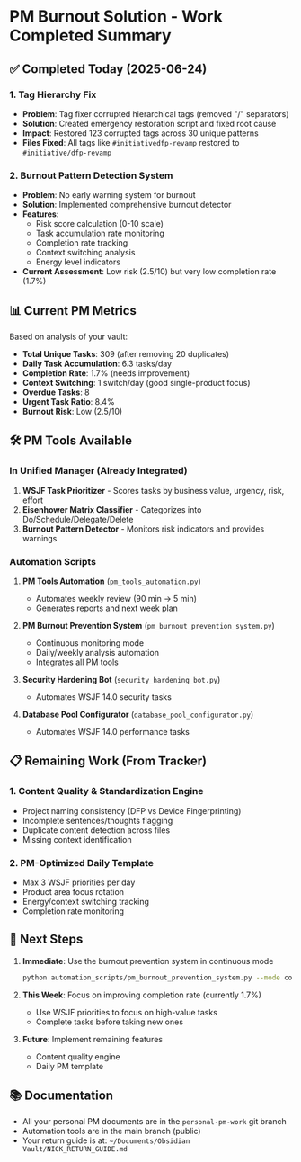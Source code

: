 # PM Burnout Solution - Work Completed Summary

## ✅ Completed Today (2025-06-24)

### 1. Tag Hierarchy Fix
- **Problem**: Tag fixer corrupted hierarchical tags (removed "/" separators)
- **Solution**: Created emergency restoration script and fixed root cause
- **Impact**: Restored 123 corrupted tags across 30 unique patterns
- **Files Fixed**: All tags like `#initiativedfp-revamp` restored to `#initiative/dfp-revamp`

### 2. Burnout Pattern Detection System
- **Problem**: No early warning system for burnout
- **Solution**: Implemented comprehensive burnout detector
- **Features**:
  - Risk score calculation (0-10 scale)
  - Task accumulation rate monitoring
  - Completion rate tracking
  - Context switching analysis
  - Energy level indicators
- **Current Assessment**: Low risk (2.5/10) but very low completion rate (1.7%)

## 📊 Current PM Metrics

Based on analysis of your vault:
- **Total Unique Tasks**: 309 (after removing 20 duplicates)
- **Daily Task Accumulation**: 6.3 tasks/day
- **Completion Rate**: 1.7% (needs improvement)
- **Context Switching**: 1 switch/day (good single-product focus)
- **Overdue Tasks**: 8
- **Urgent Task Ratio**: 8.4%
- **Burnout Risk**: Low (2.5/10)

## 🛠️ PM Tools Available

### In Unified Manager (Already Integrated)
1. **WSJF Task Prioritizer** - Scores tasks by business value, urgency, risk, effort
2. **Eisenhower Matrix Classifier** - Categorizes into Do/Schedule/Delegate/Delete
3. **Burnout Pattern Detector** - Monitors risk indicators and provides warnings

### Automation Scripts
1. **PM Tools Automation** (`pm_tools_automation.py`)
   - Automates weekly review (90 min → 5 min)
   - Generates reports and next week plan
   
2. **PM Burnout Prevention System** (`pm_burnout_prevention_system.py`)
   - Continuous monitoring mode
   - Daily/weekly analysis automation
   - Integrates all PM tools

3. **Security Hardening Bot** (`security_hardening_bot.py`)
   - Automates WSJF 14.0 security tasks
   
4. **Database Pool Configurator** (`database_pool_configurator.py`)
   - Automates WSJF 14.0 performance tasks

## 📋 Remaining Work (From Tracker)

### 1. Content Quality & Standardization Engine
- Project naming consistency (DFP vs Device Fingerprinting)
- Incomplete sentences/thoughts flagging
- Duplicate content detection across files
- Missing context identification

### 2. PM-Optimized Daily Template
- Max 3 WSJF priorities per day
- Product area focus rotation
- Energy/context switching tracking
- Completion rate monitoring

## 🚀 Next Steps

1. **Immediate**: Use the burnout prevention system in continuous mode
   ```bash
   python automation_scripts/pm_burnout_prevention_system.py --mode continuous
   ```

2. **This Week**: Focus on improving completion rate (currently 1.7%)
   - Use WSJF priorities to focus on high-value tasks
   - Complete tasks before taking new ones
   
3. **Future**: Implement remaining features
   - Content quality engine
   - Daily PM template

## 📚 Documentation

- All your personal PM documents are in the `personal-pm-work` git branch
- Automation tools are in the main branch (public)
- Your return guide is at: `~/Documents/Obsidian Vault/NICK_RETURN_GUIDE.md`